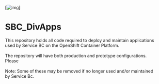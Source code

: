[![img](https://img.shields.io/badge/Lifecycle-Stable-97ca00)]
# SBC_DivApps

This repository holds all code required to deploy and maintain applications used by Service BC on the OpenShift Container Platform.
<br/><br/>
The repository will have both production and prototype configurations.  Please 
<br/><br/>
Note: Some of these may be removed if no longer used and/or maintained by Service Bc.

